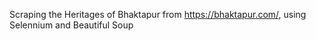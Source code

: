 Scraping the Heritages of Bhaktapur from https://bhaktapur.com/, using Selennium and Beautiful Soup
